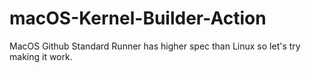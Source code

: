 # macOS-Kernel-Builder-Action
MacOS Github Standard Runner has higher spec than Linux so let's try making it work.
